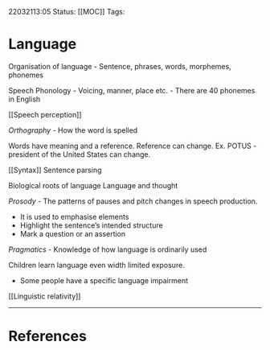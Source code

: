 22032113:05
Status: [[MOC]]
Tags:

# Language
Organisation of language
	- Sentence, phrases, words, morphemes, phonemes

Speech
	Phonology
	- Voicing, manner, place etc.
	- There are 40 phonemes in English

[[Speech perception]]

*Orthography* - How the word is spelled

Words have meaning and a reference. Reference can change. Ex. POTUS - president of the United States can change. 

[[Syntax]]
	Sentence parsing

Biological roots of language
Language and thought 

*Prosody* - The patterns of pauses and pitch changes in speech production.  
- It is used to emphasise elements 
- Highlight the sentence’s intended structure 
- Mark a question or an assertion

*Pragmatics* - Knowledge of how language is ordinarily used

Children learn language even width limited exposure.
- Some people have a specific language impairment

[[Linguistic relativity]]

---
# References